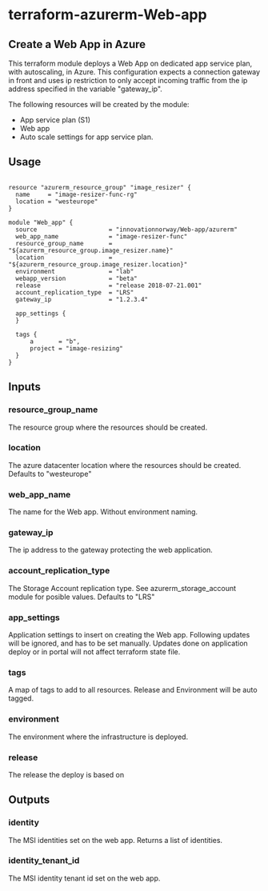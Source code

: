 # terraform-azurerm-Web-app

## Create a Web App in Azure

This terraform module deploys a Web App on dedicated app service plan, with autoscaling, in Azure. This configuration expects a connection gateway in front and uses ip restriction to only accept incoming traffic from the ip address specified in the variable "gateway_ip".

The following resources will be created by the module:
- App service plan (S1)
- Web app
- Auto scale settings for app service plan. 


## Usage

```hcl

resource "azurerm_resource_group" "image_resizer" {
  name     = "image-resizer-func-rg"
  location = "westeurope"
}

module "Web_app" {
  source                    = "innovationnorway/Web-app/azurerm"
  web_app_name              = "image-resizer-func"
  resource_group_name       = "${azurerm_resource_group.image_resizer.name}"
  location                  = "${azurerm_resource_group.image_resizer.location}"
  environment               = "lab"
  webapp_version            = "beta"
  release                   = "release 2018-07-21.001"
  account_replication_type  = "LRS"
  gateway_ip                = "1.2.3.4"
  
  app_settings {
  }

  tags {
      a       = "b",
      project = "image-resizing"
  }
}

```

## Inputs

### resource_group_name
The resource group where the resources should be created.

### location
The azure datacenter location where the resources should be created. Defaults to "westeurope"

### web_app_name
The name for the Web app. Without environment naming.

### gateway_ip
The ip address to the gateway protecting the web application.

### account_replication_type
The Storage Account replication type. See azurerm_storage_account module for posible values.
Defaults to "LRS"

### app_settings
Application settings to insert on creating the Web app. Following updates will be ignored, and has to be set manually. Updates done on application deploy or in portal will not affect terraform state file.
 
### tags
A map of tags to add to all resources. Release and Environment will be auto tagged. 

### environment
The environment where the infrastructure is deployed.

### release
The release the deploy is based on



## Outputs

### identity
The MSI identities set on the web app. Returns a list of identities.

### identity_tenant_id
The MSI identity tenant id set on the web app.